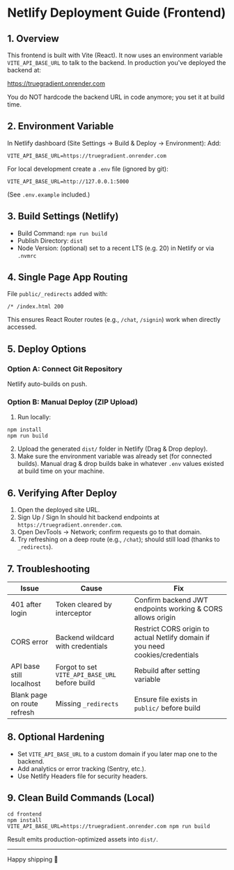 # Netlify Deployment Guide (Frontend)

## 1. Overview
This frontend is built with Vite (React). It now uses an environment variable `VITE_API_BASE_URL` to talk to the backend. In production you've deployed the backend at:

https://truegradient.onrender.com

You do NOT hardcode the backend URL in code anymore; you set it at build time.

## 2. Environment Variable
In Netlify dashboard (Site Settings → Build & Deploy → Environment):
Add:
```
VITE_API_BASE_URL=https://truegradient.onrender.com
```

For local development create a `.env` file (ignored by git):
```
VITE_API_BASE_URL=http://127.0.0.1:5000
```
(See `.env.example` included.)

## 3. Build Settings (Netlify)
- Build Command: `npm run build`
- Publish Directory: `dist`
- Node Version: (optional) set to a recent LTS (e.g. 20) in Netlify or via `.nvmrc`

## 4. Single Page App Routing
File `public/_redirects` added with:
```
/* /index.html 200
```
This ensures React Router routes (e.g., `/chat`, `/signin`) work when directly accessed.

## 5. Deploy Options
### Option A: Connect Git Repository
Netlify auto-builds on push.
### Option B: Manual Deploy (ZIP Upload)
1. Run locally:
```
npm install
npm run build
```
2. Upload the generated `dist/` folder in Netlify (Drag & Drop deploy).
3. Make sure the environment variable was already set (for connected builds). Manual drag & drop builds bake in whatever `.env` values existed at build time on your machine.

## 6. Verifying After Deploy
1. Open the deployed site URL.
2. Sign Up / Sign In should hit backend endpoints at `https://truegradient.onrender.com`.
3. Open DevTools → Network; confirm requests go to that domain.
4. Try refreshing on a deep route (e.g., `/chat`); should still load (thanks to `_redirects`).

## 7. Troubleshooting
| Issue | Cause | Fix |
|-------|-------|-----|
| 401 after login | Token cleared by interceptor | Confirm backend JWT endpoints working & CORS allows origin |
| CORS error | Backend wildcard with credentials | Restrict CORS origin to actual Netlify domain if you need cookies/credentials |
| API base still localhost | Forgot to set `VITE_API_BASE_URL` before build | Rebuild after setting variable |
| Blank page on route refresh | Missing `_redirects` | Ensure file exists in `public/` before build |

## 8. Optional Hardening
- Set `VITE_API_BASE_URL` to a custom domain if you later map one to the backend.
- Add analytics or error tracking (Sentry, etc.).
- Use Netlify Headers file for security headers.

## 9. Clean Build Commands (Local)
```
cd frontend
npm install
VITE_API_BASE_URL=https://truegradient.onrender.com npm run build
```
Result emits production-optimized assets into `dist/`.

---
Happy shipping 🚀
